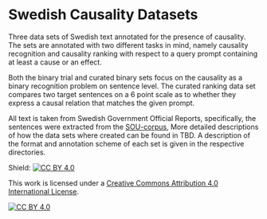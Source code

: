 # Swedish Causality Datasets

Three data sets of Swedish text annotated for the presence of causality.
The sets are annotated with two different tasks in mind, namely causality recognition and causality ranking with respect to a query prompt containing at least a cause or an effect.

Both the binary trial and curated binary sets focus on the causality as a binary recognition problem on sentence level.
The curated ranking data set compares two target sentences on a 6 point scale as to whether they express a causal relation that matches the given prompt.


All text is taken from Swedish Government Official Reports, specifically, the sentences were extracted from the [SOU-corpus](https://github.com/UppsalaNLP/SOU-corpus), More detailed descriptions of how the data sets where created can be found in TBD. A description of the format and annotation scheme of each set is given in the respective directories.


Shield: [![CC BY 4.0][cc-by-shield]][cc-by]

This work is licensed under a
[Creative Commons Attribution 4.0 International License][cc-by].

[![CC BY 4.0][cc-by-image]][cc-by]

[cc-by]: http://creativecommons.org/licenses/by/4.0/
[cc-by-image]: https://i.creativecommons.org/l/by/4.0/88x31.png
[cc-by-shield]: https://img.shields.io/badge/License-CC%20BY%204.0-lightgrey.svg
